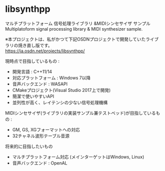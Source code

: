 # libsynthpp

マルチプラットフォーム 信号処理ライブラリ &amp;MIDIシンセサイザ サンプル  
Multiplatoform signal processing library &amp; MIDI synthesizer sample.

※本プロジェクトは、私がかつて下記OSDNプロジェクトで開発していたライブラリの焼き直し版です。  
https://ja.osdn.net/projects/libsynthpp/

現時点で目指しているもの :  
* 開発言語 : C++11/14 
* 対応プラットフォーム : Windows 7以降
* 音声バックエンド : WASAPI
* CMakeプロジェクト(Visual Studio 2017上で開発)
* 簡潔で使いやすいAPI
* 並列性が高く、レイテンシの少ない信号処理機構

MIDIシンセサイザ(ライブラリの実装サンプル兼テストベッド)が目指しているもの :  
* GM, GS, XGフォーマットへの対応
* 32チャネル波形テーブル音源

将来的に目指したいもの
* マルチプラットフォーム対応 (メインターゲットはWindows, Linux)
* 音声バックエンド : OpenAL
